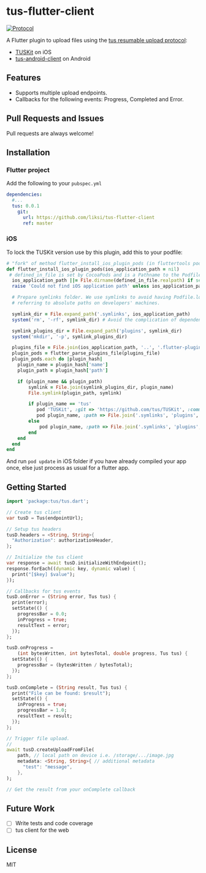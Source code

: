 # tus-flutter-client
[![Protocol](https://img.shields.io/badge/tus_protocol-v1.0.0-blue.svg?style=flat)](http://tus.io/protocols/resumable-upload.html)

A Flutter plugin to upload files using the [tus resumable upload protocol](https://tus.io):
* [TUSKit](https://github.com/tus/TUSKit) on iOS
* [tus-android-client](https://github.com/tus/tus-android-client) on Android

## Features
* Supports multiple upload endpoints.
* Callbacks for the following events: Progress, Completed and Error.

## Pull Requests and Issues
Pull requests are always welcome! 

## Installation

### Flutter project

Add the following to your `pubspec.yml`
```yaml
dependencies:
  #...
  tus: 0.0.1
    git:
      url: https://github.com/liksi/tus-flutter-client
      ref: master
```

### iOS

To lock the TUSKit version use by this plugin, add this to your podfile:
```ruby
# "fork" of method flutter_install_ios_plugin_pods (in fluttertools podhelpers.rb) to customize plugin behavior
def flutter_install_ios_plugin_pods(ios_application_path = nil)
 # defined_in_file is set by CocoaPods and is a Pathname to the Podfile.
  ios_application_path ||= File.dirname(defined_in_file.realpath) if self.respond_to?(:defined_in_file)
  raise 'Could not find iOS application path' unless ios_application_path

  # Prepare symlinks folder. We use symlinks to avoid having Podfile.lock
  # referring to absolute paths on developers' machines.

  symlink_dir = File.expand_path('.symlinks', ios_application_path)
  system('rm', '-rf', symlink_dir) # Avoid the complication of dependencies like FileUtils.

  symlink_plugins_dir = File.expand_path('plugins', symlink_dir)
  system('mkdir', '-p', symlink_plugins_dir)

  plugins_file = File.join(ios_application_path, '..', '.flutter-plugins-dependencies')
  plugin_pods = flutter_parse_plugins_file(plugins_file)
  plugin_pods.each do |plugin_hash|
    plugin_name = plugin_hash['name']
    plugin_path = plugin_hash['path']

    if (plugin_name && plugin_path)
        symlink = File.join(symlink_plugins_dir, plugin_name)
        File.symlink(plugin_path, symlink)

        if plugin_name == 'tus'
           pod 'TUSKit', :git => 'https://github.com/tus/TUSKit', :commit => 'ea038960dda1899031cfde93c659f0e64a912821' # This commit ref can be replaced as you like
           pod plugin_name, :path => File.join('.symlinks', 'plugins', plugin_name, 'ios')
        else
            pod plugin_name, :path => File.join('.symlinks', 'plugins', plugin_name, 'ios')
        end
    end
  end
end
```

And run `pod update` in iOS folder if you have already compiled your app once, else just process as usual for a flutter app.

## Getting Started
```dart
import 'package:tus/tus.dart';

// Create tus client
var tusD = Tus(endpointUrl);

// Setup tus headers
tusD.headers = <String, String>{
  "Authorization": authorizationHeader,
};

// Initialize the tus client
var response = await tusD.initializeWithEndpoint();
response.forEach((dynamic key, dynamic value) {
  print("[$key] $value");
});

// Callbacks for tus events
tusD.onError = (String error, Tus tus) {
  print(error);
  setState(() {
    progressBar = 0.0;
    inProgress = true;
    resultText = error;
  });
};

tusD.onProgress =
    (int bytesWritten, int bytesTotal, double progress, Tus tus) {
  setState(() {
    progressBar = (bytesWritten / bytesTotal);
  });
};

tusD.onComplete = (String result, Tus tus) {
  print("File can be found: $result");
  setState(() {
    inProgress = true;
    progressBar = 1.0;
    resultText = result;
  });
};

// Trigger file upload.
//
await tusD.createUploadFromFile(
    path, // local path on device i.e. /storage/.../image.jpg
    metadata: <String, String>{ // additional metadata 
      "test": "message",
    },
);

// Get the result from your onComplete callback
```

## Future Work
* [ ] Write tests and code coverage
* [ ] tus client for the web

## License
MIT